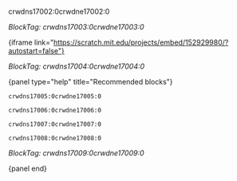 crwdns17002:0crwdne17002:0

*BlockTag: crwdns17003:0crwdne17003:0*

{iframe link="https://scratch.mit.edu/projects/embed/152929980/?autostart=false"}

*BlockTag: crwdns17004:0crwdne17004:0*

{panel type="help" title="Recommended blocks"}

<pre><code class="scratch:split:random">crwdns17005:0crwdne17005:0
</code></pre>

<pre><code class="scratch:split:random">crwdns17006:0crwdne17006:0
</code></pre>

<pre><code class="scratch:split:random">crwdns17007:0crwdne17007:0
</code></pre>

<pre><code class="scratch:split:random">crwdns17008:0crwdne17008:0
</code></pre>

*BlockTag: crwdns17009:0crwdne17009:0*

{panel end}